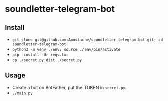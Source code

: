 # soundletter-telegram-bot

## Install
* `git clone git@github.com:Amustache/soundletter-telegram-bot.git; cd soundletter-telegram-bot`
* `python3 -m venv ./env; source ./env/bin/activate`
* `pip -install -Ur reqs.txt`
* `cp ./secret.py.dist ./secret.py`

## Usage
* Create a bot on BotFather, put the TOKEN in `secret.py`.
* `./main.py`